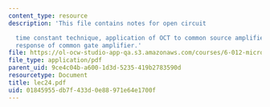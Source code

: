 ```yaml
---
content_type: resource
description: 'This file contains notes for open circuit

  time constant technique, application of OCT to common source amplifier, frequency
  response of common gate amplifier.'
file: https://ol-ocw-studio-app-qa.s3.amazonaws.com/courses/6-012-microelectronic-devices-and-circuits-fall-2005/01845955db7f433d0e88971e64e1700f_lec24.pdf
file_type: application/pdf
parent_uid: 9ce4c04b-a600-1d3d-5235-419b2783590d
resourcetype: Document
title: lec24.pdf
uid: 01845955-db7f-433d-0e88-971e64e1700f
---
```

